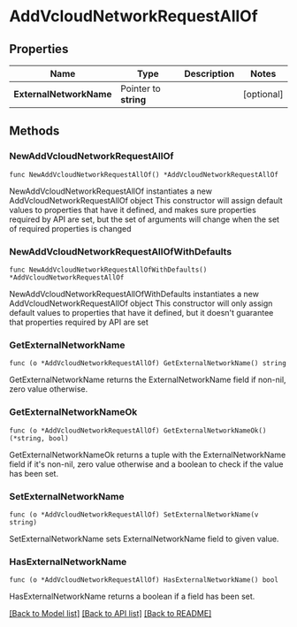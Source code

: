 # AddVcloudNetworkRequestAllOf

## Properties

Name | Type | Description | Notes
------------ | ------------- | ------------- | -------------
**ExternalNetworkName** | Pointer to **string** |  | [optional] 

## Methods

### NewAddVcloudNetworkRequestAllOf

`func NewAddVcloudNetworkRequestAllOf() *AddVcloudNetworkRequestAllOf`

NewAddVcloudNetworkRequestAllOf instantiates a new AddVcloudNetworkRequestAllOf object
This constructor will assign default values to properties that have it defined,
and makes sure properties required by API are set, but the set of arguments
will change when the set of required properties is changed

### NewAddVcloudNetworkRequestAllOfWithDefaults

`func NewAddVcloudNetworkRequestAllOfWithDefaults() *AddVcloudNetworkRequestAllOf`

NewAddVcloudNetworkRequestAllOfWithDefaults instantiates a new AddVcloudNetworkRequestAllOf object
This constructor will only assign default values to properties that have it defined,
but it doesn't guarantee that properties required by API are set

### GetExternalNetworkName

`func (o *AddVcloudNetworkRequestAllOf) GetExternalNetworkName() string`

GetExternalNetworkName returns the ExternalNetworkName field if non-nil, zero value otherwise.

### GetExternalNetworkNameOk

`func (o *AddVcloudNetworkRequestAllOf) GetExternalNetworkNameOk() (*string, bool)`

GetExternalNetworkNameOk returns a tuple with the ExternalNetworkName field if it's non-nil, zero value otherwise
and a boolean to check if the value has been set.

### SetExternalNetworkName

`func (o *AddVcloudNetworkRequestAllOf) SetExternalNetworkName(v string)`

SetExternalNetworkName sets ExternalNetworkName field to given value.

### HasExternalNetworkName

`func (o *AddVcloudNetworkRequestAllOf) HasExternalNetworkName() bool`

HasExternalNetworkName returns a boolean if a field has been set.


[[Back to Model list]](../README.md#documentation-for-models) [[Back to API list]](../README.md#documentation-for-api-endpoints) [[Back to README]](../README.md)


